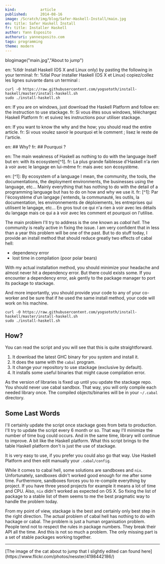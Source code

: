 ```yaml
---
kind:           article
published:      2014-08-16
image: /Scratch/img/blog/Safer-Haskell-Install/main.jpg
en: title: Safer Haskell Install
fr: title: Installer Haskell
author: Yann Esposito
authoruri: yannesposito.com
tags: programming
theme: modern
---
```

blogimage("main.jpg","About to jump")

<div class="intro">

en: %tldr Install Haskell (OS X and Linux only) by pasting the following in your terminal:
fr: %tlal Pour installer Haskell (OS X et Linux) copiez/collez les lignes suivante dans un terminal :

~~~
curl -O https://raw.githubusercontent.com/yogsototh/install-haskell/master/install-haskell.sh
sudo ./install-haskell.sh
~~~

en: If you are on windows, just download the Haskell Platform and follow
en: the instruction to use stackage.
fr: Si vous êtes sous windows, téléchargez Haskell Platform
fr: et suivez les instructions pour utiliser stackage.

en: If you want to know the why and the how; you should read the entire article.
fr: Si vous voulez savoir le pourquoi et le comment ; lisez le reste de l'article.

</div>

en: ## Why?
fr: ## Pourquoi ?

en: The main weakness of Haskell as nothing to do with the language itself but
en: with its ecosystem[^1].
fr: La plus grande faiblesse d'Haskell n'a rien à voir avec le langage en lui-même
fr: mais avec son écosystème.

en: [^1]: By ecosystem of a language I mean, the community, the tools, the documentations, the deployment environments, the businesses using the language, etc... Mainly everything that has nothing to do with the detail of a programming language but has to do on how and why we use it.
fr: [^1]: Par l'écosystème d'un langage j'entends, la communauté, les outils, la documentation, les environnements de déploiements, les entreprises qui utilisent le langage, etc... En gros tout ce qui n'a rien à voir avec les détails du langage mais ce qui a à voir avec les comment et pourquoi on l'utilise.

The main problem I'll try to address is the one known as _cabal hell_.
The community is really active in fixing the issue.
I am very confident that in less than a year this problem will be one of the past.
But to do stuff today, I provide an install method that should reduce greatly
two effects of cabal hell:

- dependency error
- lost time in compilation (poor polar bears)

With my actual installation method, you should minimize your headache and almost
never hit a dependency error.
But there could exists some.
If you encounter a dependency error, ask gently to the package manager
to port its package to stackage.

And more importantly, you should provide your code to any of your co-worker and
be sure that if he used the same install method, your code will work on his machine.

~~~
curl -O https://raw.githubusercontent.com/yogsototh/install-haskell/master/install-haskell.sh
sudo ./install-haskell.sh
~~~

## How?

You can read the script and you will see that this is quite straightforward.

1. It download the latest GHC binary for you system and install it.
2. It does the same with the `cabal` program.
3. It change your repository to use stackage (exclusive by default).
4. It installs some useful binaries that might cause compilation error.

As the version of libraries is fixed up until you update the stackage repo.
You should never use cabal sandbox.
That way, you will only compile each needed library once.
The compiled objects/binaries will be in your `~/.cabal` directory.

## Some Last Words

I'll certainly update the script once stackage goes from beta to production.
I'll try to update the script every 6 month or so.
That way I'll minimize the number of time bug could occurs.
And in the same time, library will continue to improve.
A bit like the Haskell platform.
What this script brings to the table Haskell platform don't is just
the use of stackage.

It is very easy to use, if you prefer you could also go that way.
Use Haskell Platform and then edit manually your `.cabal/config`.

While it comes to cabal hell, some solutions are sandboxes and `nix`.
Unfortunately, sandboxes didn't worked good enough for me after some time.
Furthermore, sandboxes forces you to re-compile everything by project.
If you have three yesod projects for example it means a lot of time and CPU.
Also, `nix` didn't worked as expected on OS X.
So fixing the list of package to a stable list of them seems to me the best
pragmatic way to handle the problem today.

From my point of view, stackage is the best and certainly only best step
in the right direction. The actual problem of cabal hell has nothing to do
with hackage or cabal. The problem is just a human organisation problem.
People tend not to respect the rules in package numbers.
They break their API all the time.
And this is not so much a problem.
The only missing part is a set of stable packages working together.

---

<p class="small">
[The image of the cat about to jump that I slightly edited can found here](https://www.flickr.com/photos/nesster/4198442186/)
</p>


